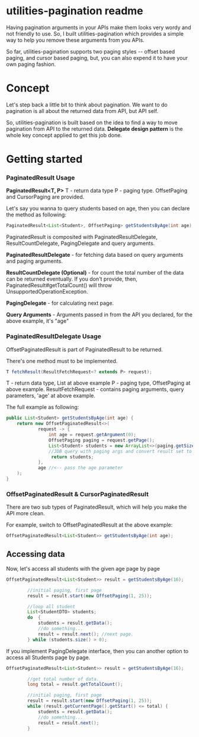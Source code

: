 # utilities-pagination readme
Having pagination arguments in your APIs make them looks very wordy and not friendly to use. So, I built utilities-pagination which provides a simple way to help you remove these arguments from you APIs.

So far, utilities-pagination supports two paging styles -- offset based paging, and cursor based paging, but, you can also expend it to have your own paging fashion.

# Concept
Let's step back a little bit to think about pagination. We want to do pagination is all about the returned data from API, but API self.

So, utilities-pagination is built based on the idea to find a way to move pagination from API to the returned data. **Delegate design pattern** is the whole key concept applied to get this job done.

# Getting started

### PaginatedResult Usage
**PaginatedResult\<T, P\>**
T - return data type
P - paging type. OffsetPaging and CursorPaging are provided.

Let's say you wanna to query students based on age, then you can declare the method as following:

```java
PaginatedResult<List<Student>, OffsetPaging> getStudentsByAge(int age);
```

PaginatedResult is composited with PaginatedResultDelegate, ResultCountDelegate, PagingDelegate and query arguments.

**PaginatedResultDelegate** - for fetching data based on query arguments and paging arguments.

**ResultCountDelegate (Optional)** - for count the total number of the data can be returned eventually. If you don't provide, then, PaginatedResult#getTotalCount() will throw UnsupportedOperationException.

**PagingDelegate** - for calculating next page.

**Query Arguments** - Arguments passed in from the API you declared, for the above example, it's "age"

### PaginatedResultDelegate Usage
OffsetPaginatedResult is part of PaginatedResult to be returned.

There's one method must to be implemented.

```java
T fetchResult(ResultFetchRequest<? extends P> request);
```

T - return data type, List<Student> at above example
P - paging type, OffsetPaging at above example.
ResultFetchRequest - contains paging arguments, query parameters, 'age' at above example.

The full example as following:
```java
public List<Student> getStudentsByAge(int age) {
    return new OffsetPaginatedResult<>(
            request -> {
                int age = request.getArgument(0);
                OffsetPaging paging = request.getPage();
                List<Student> students = new ArrayList<>(paging.getSize());
                //JDB query with paging args and convert result set to Student list
                 return students;
            },
            age //<-- pass the age parameter
    );
}
```

### OffsetPaginatedResult & CursorPaginatedResult
There are two sub types of PaginatedResult, which will help you make the API more clean.

For example, switch to OffsetPaginatedResult at the above example:
```java
OffsetPaginatedResult<List<Student>> getStudentsByAge(int age);
```

## Accessing data
Now, let's access all students with the given age page by page
```java
OffsetPaginatedResult<List<Student>> result = getStudentsByAge(16);

        //initial paging, first page
        result = result.start(new OffsetPaging(1, 25));

        //loop all student
        List<StudentDTO> students;
        do  {
            students = result.getData();
            //do something...
            result = result.next(); //next page.
        } while (students.size() > 0);
```

If you implement PagingDelegate interface, then you can another option to access all Students page by page.
```java
OffsetPaginatedResult<List<Student>> result = getStudentsByAge(16);

        //get total number of data.
        long total = result.getTotalCount();

        //initial paging, first page
        result = result.start(new OffsetPaging(1, 25));
        while (result.getCurrentPage().getStart() <= total) {
            students = result.getData();
            //do something...
            result = result.next();
        }
```
